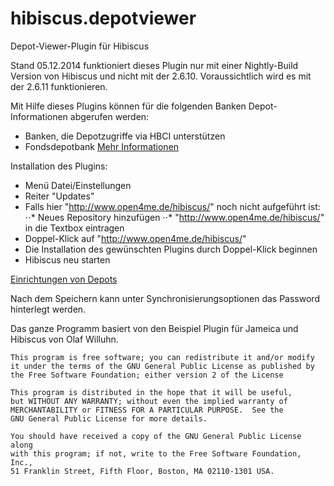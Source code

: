 hibiscus.depotviewer
====================

Depot-Viewer-Plugin für Hibiscus

Stand 05.12.2014 funktioniert dieses Plugin nur mit einer Nightly-Build Version von Hibiscus und nicht mit der 2.6.10. Voraussichtlich wird es mit der 2.6.11 funktionieren.

Mit Hilfe dieses Plugins können für die folgenden Banken Depot-Informationen abgerufen werden:
* Banken, die Depotzugriffe via HBCI unterstützen
* Fondsdepotbank
[Mehr Informationen](banken.md)


Installation des Plugins:
* Menü Datei/Einstellungen
* Reiter "Updates"
* Falls hier "http://www.open4me.de/hibiscus/" noch nicht aufgeführt ist:
⋅⋅* Neues Repository hinzufügen
⋅⋅* "http://www.open4me.de/hibiscus/" in die Textbox eintragen
* Doppel-Klick auf "http://www.open4me.de/hibiscus/"
* Die Installation des gewünschten Plugins durch Doppel-Klick beginnen
* Hibiscus neu starten


[Einrichtungen von Depots](banken.md)

Nach dem Speichern kann unter Synchronisierungsoptionen das Password hinterlegt werden.

Das ganze Programm basiert von den Beispiel Plugin für Jameica und Hibiscus von Olaf Willuhn.

    This program is free software; you can redistribute it and/or modify
    it under the terms of the GNU General Public License as published by
    the Free Software Foundation; either version 2 of the License

    This program is distributed in the hope that it will be useful,
    but WITHOUT ANY WARRANTY; without even the implied warranty of
    MERCHANTABILITY or FITNESS FOR A PARTICULAR PURPOSE.  See the
    GNU General Public License for more details.

    You should have received a copy of the GNU General Public License along
    with this program; if not, write to the Free Software Foundation, Inc.,
    51 Franklin Street, Fifth Floor, Boston, MA 02110-1301 USA.
